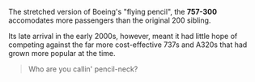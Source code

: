 The stretched version of Boeing's "flying pencil", the **757-300** accomodates more passengers than the original 200 sibling.

Its late arrival in the early 2000s, however, meant it had little hope of competing against the far more cost-effective 737s and A320s that had grown more popular at the time.

> Who are you callin' pencil-neck?
